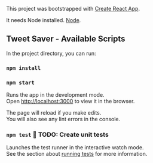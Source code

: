 This project was bootstrapped with [Create React App](https://github.com/facebook/create-react-app).

It needs Node installed. [Node](https://nodejs.org/en/).

## Tweet Saver - Available Scripts

In the project directory, you can run:

### `npm install`
### `npm start`

Runs the app in the development mode.<br />
Open [http://localhost:3000](http://localhost:3000) to view it in the browser.

The page will reload if you make edits.<br />
You will also see any lint errors in the console.

### `npm test` 📝 TODO: Create unit tests

Launches the test runner in the interactive watch mode.<br />
See the section about [running tests](https://facebook.github.io/create-react-app/docs/running-tests) for more information.
